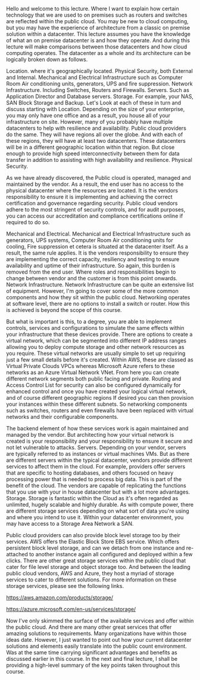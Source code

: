 Hello and welcome to this lecture. Where I want to explain how certain technology that we are used to on premises such as routers and switches are reflected within the public cloud. You may be new to cloud computing, but you may have the experience of architecture from a classic on premise solution within a datacenter. This lecture assumes you have the knowledge of what an on premise datacenter is and how they operate. And during this lecture will make comparisons between those datacenters and how cloud computing operates. The datacenter as a whole and its architecture can be logically broken down as follows.

Location.
where it's geographically located. Physical Security, both External and Internal. Mechanical and Electrical Infrastructure such as Computer Room Air conditioning units, generators, UPS and fire suppression.
Network Infrastructure.
Including Switches, Routers and Firewalls. Servers. Such as Application Director and Database servers. Storage. For example, your NAS, SAN Block Storage and Backup. Let's Look at each of these in turn and discuss starting with Location. Depending on the size of your enterprise, you may only have one office and as a result, you house all of your infrastructure on site. However, many of you probably have multiple datacenters to help with resilience and availability. Public cloud providers do the same. They will have regions all over the globe. And with each of these regions, they will have at least two datacenters. These datacenters will be in a different geographic location within that region.
But close enough to provide high speed interconnectivity between them for data transfer in addition to assisting with high availability and resilience. Physical Security.

As we have already discovered, the Public cloud is operated, managed and maintained by the vendor. As a result, the end user has no access to the physical datacenter where the resources are located. It is the vendors responsibility to ensure it is implementing and achieving the correct certification and governance regarding security. Public cloud vendors adhere to the most stringent of security controls, and for audit purposes, you can access our accreditation and compliance certifications online if required to do so.

Mechanical and Electrical. Mechanical and Electrical Infrastructure such as generators, UPS systems, Computer Room Air conditioning units for cooling, Fire suppression et cetera is situated at the datacenter itself. As a result, the same rule applies. It is the vendors responsibility to ensure they are implementing the correct capacity, resiliency and testing to ensure availability and uptime of their infrastructure. So again, this burden is removed from the end user. Where roles and responsibilities begin to change between vendor and the customer is from this point onwards. Network Infrastructure. Network Infrastructure can be quite an extensive list of equipment. However, I'm going to cover some of the more common components and how they sit within the public cloud. Networking operates at software level, there are no options to install a switch or router. How this is achieved is beyond the scope of this course.

But what is important is this, to a degree, you are able to implement controls, services and configurations to simulate the same effects within your infrastructure that these devices provide. There are options to create a virtual network, which can be segmented into different IP address ranges allowing you to deploy compute storage and other network resources as you require. These virtual networks are usually simple to set up requiring just a few small details before it's created. Within AWS, these are classed as Virtual Private Clouds VPCs whereas Microsoft Azure refers to these networks as an Azure Virtual Network VNet. From here you can create different network segments both public facing and private. Routing and Access Control List for security can also be configured dynamically for enhanced control and once you have created your logical virtual network, and of course different geographic regions If desired you can then provision your instances within these different subnets. So networking components such as switches, routers and even firewalls have been replaced with virtual networks and their configurable components.

The backend element of how these services work is again maintained and managed by the vendor. But architecting how your virtual network is created is your responsibility and your responsibility to ensure it secure and not let vulnerable to attacks. Servers. Depending on your vendor, servers are typically referred to as instances or virtual machines VMs. But as there are different servers within the typical datacenter, vendors provide different services to affect them in the cloud. For example, providers offer servers that are specific to hosting databases, and others focused on heavy processing power that is needed to process big data. This is part of the benefit of the cloud. The vendors are capable of replicating the functions that you use with your in house datacenter but with a lot more advantages. Storage. Storage is fantastic within the Cloud as it's often regarded as unlimited, hugely scalable and highly durable. As with compute power, there are different storage services depending on what sort of data you're using and where you intend to use it. Within your datacenter environment, you may have access to a Storage Area Network a SAN.

Public cloud providers can also provide block level storage too by their services. AWS offers the Elastic Block Store EBS service. Which offers persistent block level storage, and can we detach from one instance and re-attached to another instance again all configured and deployed within a few clicks. There are other great storage services within the public cloud that cater for file level storage and object storage too. And between the leading public cloud vendors, AWS and Azure, they host a myriad of storage services to cater to different solutions. For more information on these storage services, please see the following links.

https://aws.amazon.com/products/storage/

https://azure.microsoft.com/en-us/services/storage/

Now I've only skimmed the surface of the available services and offer within the public cloud. And there are many other great services that offer amazing solutions to requirements. Many organizations have within those ideas date. However, I just wanted to point out how your current datacenter solutions and elements easily translate into the public count environment. Was at the same time carrying significant advantages and benefits as discussed earlier in this course. In the next and final lecture, I shall be providing a high-level summary of the key points taken throughout this course.
